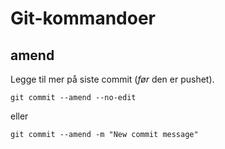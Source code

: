 # Git-kommandoer

## amend

Legge til mer på siste commit (*før* den er pushet).

```
git commit --amend --no-edit
```
eller
```
git commit --amend -m "New commit message"
```